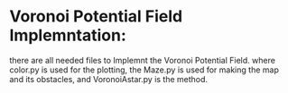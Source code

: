 #   Voronoi Potential Field Implemntation:
there are all needed files to Implemnt the  Voronoi Potential Field. where color.py is used for the plotting, the Maze.py is used for making the map and its obstacles, and VoronoiAstar.py is the method.


